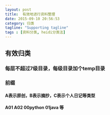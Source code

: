 ```yaml
---
layout: post 
title:  有效地进行资料整理
date: 2015-09-10 20:56:53 
category: 归类
tagline: "Supporting tagline"
tags : [资料分类, heidi分类法]
---
```


##  有效归类

### 每层不超过7级目录，每级目录加个temp目录


### 前缀
#### A表示原创，B表示摘抄，C表示个人日记等类型
#### A01 A02  00python 01java 等